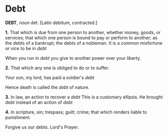 # Debt

**DEBT**, _noun_ det. \[Latin debitum, contracted.\]

**1.** That which is due from one person to another, whether money, goods, or services; that which one person is bound to pay or perform to another; as the debts of a bankrupt; the debts of a nobleman. It is a common misfortune or vice to be in _debt_

When you run in _debt_ you give to another power over your liberty.

**2.** That which any one is obliged to do or to suffer.

Your son, my lord, has paid a soldier's _debt_

Hence death is called the _debt_ of nature.

**3.** In law, an action to recover a _debt_ This is a customary ellipsis. He brought _debt_ instead of an action of _debt_

**4.** In scripture, sin; trespass; guilt; crime; that which renders liable to punishment.

Forgive us our debts. Lord's Prayer.
